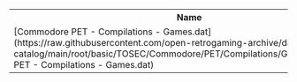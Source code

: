 <table>
<tr><th>Name</th><th>Size</th></tr>
<tr><td>
[Commodore PET - Compilations - Games.dat](https://raw.githubusercontent.com/open-retrogaming-archive/dat-catalog/main/root/basic/TOSEC/Commodore/PET/Compilations/Games/Commodore PET - Compilations - Games.dat)
</td><td>4657</td></tr>
</table>
